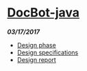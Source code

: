 # [DocBot-java](/DocBot-java)


***03/17/2017***
- [Design phase](/DocBot-java/Design-Phase)
- [Design specifications](/DocBot-java/doc)
- [Design report](/DocBot-java/Design_report)

